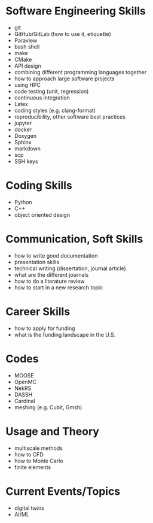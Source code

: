 # Software Engineering Skills

- git
- GitHub/GitLab (how to use it, etiquette)
- Paraview
- bash shell
- make
- CMake
- API design
- combining different programming languages together
- how to approach large software projects
- using HPC
- code testing (unit, regression)
- continuous integration
- Latex
- coding styles (e.g. clang-format)
- reproducibility, other software best practices
- jupyter
- docker
- Doxygen
- Sphinx
- markdown
- scp
- SSH keys

# Coding Skills

- Python
- C++
- object oriented design

# Communication, Soft Skills

- how to write good documentation
- presentation skills
- technical writing (dissertation, journal article)
- what are the different journals
- how to do a literature review
- how to start in a new research topic

# Career Skills

- how to apply for funding
- what is the funding landscape in the U.S.

# Codes

- MOOSE
- OpenMC
- NekRS
- DASSH
- Cardinal
- meshing (e.g. Cubit, Gmsh)

# Usage and Theory

- multiscale methods
- how to CFD
- how to Monte Carlo
- finite elements

# Current Events/Topics

- digital twins
- AI/ML
